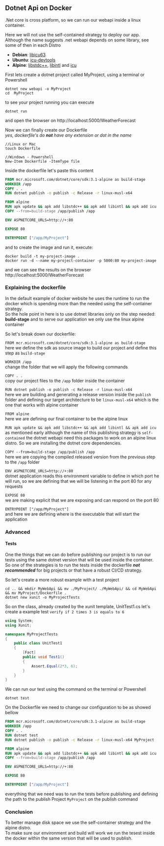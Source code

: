## Dotnet Api on Docker

.Net core is cross platform, so we can run our webapi inside a linux container.

Here we will not use the self-contained strategy to deploy our app.
Although the name suggests .net webapi depends on some library, see some of then in each Distro 
- **Debian**: [libicu63](https://packages.debian.org/sid/libicu63)
- **Ubuntu**: [icu-devtools](https://packages.ubuntu.com/focal/icu-devtools)
- **Alpine**: [libstdc++](https://pkgs.alpinelinux.org/package/edge/main/x86/libstdc++), [libintl](https://pkgs.alpinelinux.org/package/edge/main/x86/libintl) and [icu](https://pkgs.alpinelinux.org/package/edge/main/x86/icu)


First lets create a dotnet project called MyProject, using a terminal or Powershell
```
dotnet new webapi -o MyProject
cd  MyProject
```

to see your project running you can execute
```
dotnet run
```
and open the browser on http://localhost:5000/WeatherForecast

Now we can finally create our Dockerfile<br />
*yes, dockerfile's do **not** have any extension or dot in the name*
```
//Linux or Mac
touch Dockerfile

//Windows - Powershell
New-Item Dockerfile -ItemType file
```

Inside the dockerfile let's paste this content
```dockerfile
FROM mcr.microsoft.com/dotnet/core/sdk:3.1-alpine as build-stage
WORKDIR /app
COPY . .
RUN dotnet publish -o publish -c Release -r linux-musl-x64

FROM alpine
RUN apk update && apk add libstdc++ && apk add libintl && apk add icu
COPY --from=build-stage /app/publish /app

ENV ASPNETCORE_URLS=http://+:80

EXPOSE 80

ENTRYPOINT ["/app/MyProject"]
```

and to create the image and run it, execute:
```
docker build -t my-project-image .
docker run -d --name my-project-container -p 5000:80 my-project-image
```
and we can see the results on the browser http://localhost:5000/WeatherForecast

### Explaining the dockerfile

In the default example of docker website he uses the runtime to run the docker which is spending more than the needed using the self-container strategy.<br />
So the hole point in here is to use dotnet libraries only on the step needed: **build-stage** and to serve our application we only use the linux alpine container

So let's break down our dockerfile:

`FROM mcr.microsoft.com/dotnet/core/sdk:3.1-alpine as build-stage`<br/>
here we define the sdk as source image to build our project and define this step as `build-stage`

`WORKDIR /app`<br/>
change the folder that we will apply the following commands

`COPY . .`<br/>
copy our project files to the `/app` folder inside the container

`RUN dotnet publish -o publish -c Release -r linux-musl-x64`<br/>
here we are building and generating a release version inside the `publish` folder and defining our target architecture to be `linux-musl-x64` which is the one that works with alpine container

`FROM alpine`<br/>
here we are defining our final container to be the alpine linux

`RUN apk update && apk add libstdc++ && apk add libintl && apk add icu`<br/>
as mentioned early although the name of this publishing strategy is `self-contained` the dotnet webapi need this packages to work on an alpine linux distro. So we are installing the dotnet core dependencies.

`COPY --from=build-stage /app/publish /app`<br/>
here we are copying the compiled released version from the previous step to the `/app` folder

`ENV ASPNETCORE_URLS=http://+:80`<br/>
dotnet application reads this environment variable to define in which port he will run, so we are defining that we will be listening in the port 80 for any requests

`EXPOSE 80`<br/>
we are making explicit that we are exposing and can respond on the port 80

`ENTRYPOINT ["/app/MyProject"]`<br/>
and here we are defining where is the executable that will start the application


### Advanced

#### Tests
One the things that we can do before publishing our project is to run our tests using the same dotnet version that will be used inside the container. So one of the strategies is to run the tests inside the dockerfile ***not recommended*** for big projects or that have a robust CI/CD strategy.

So let's create a more robust example with a test project
```
cd .. && mkdir MyWebApi && mv ./MyProject/ ./MyWebApi/ && cd MyWebApi && mv MyProject/Dockerfile .
dotnet new xunit -o MyProjectTests
```

So on the class, already created by the xunit template, UnitTest1.cs let's create a example test `verify if 2 times 3 is equals to 6`
```c#
using System;
using Xunit;

namespace MyProjectTests
{
    public class UnitTest1
    {
        [Fact]
        public void Test1()
        {
            Assert.Equal(2*3, 6);
        }
    }
}
```

We can run our test using the command on the terminal or Powershell
```
dotnet test
```


On the Dockerfile we need to change our configuration to be as showed bellow
```dockerfile
FROM mcr.microsoft.com/dotnet/core/sdk:3.1-alpine as build-stage
WORKDIR /app
COPY . .
RUN dotnet test
RUN dotnet publish -o publish -c Release -r linux-musl-x64 MyProject

FROM alpine
RUN apk update && apk add libstdc++ && apk add libintl && apk add icu
COPY --from=build-stage /app/publish /app

ENV ASPNETCORE_URLS=http://+:80

EXPOSE 80

ENTRYPOINT ["/app/MyProject"]
```
everything that we need was to run the tests before publishing and defining the path to the publish Project `MyProject` on the publish command

### Conclusion

To better manage disk space we use the self-container strategy and the alpine distro.<br/>
To make sure our environment and build will work we run the tesest inside the docker within the same version that will be used to publish.
